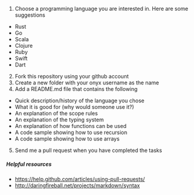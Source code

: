 1. Choose a programming language you are interested in. Here are some suggestions
 - Rust
 - Go
 - Scala
 - Clojure
 - Ruby
 - Swift
 - Dart
2. Fork this repository using your github account
3. Create a new folder with your onyx username as the name
4. Add a README.md file that contains the following
  - Quick description/history of the language you chose
  - What it is good for (why would someone use it?)
  - An explanation of the scope rules
  - An explanation of the typing system
  - An explanation of how functions can be used
  - A code sample showing how to use recursion
  - A code sample showing how to use arrays
5. Send me a pull request when you have completed the tasks



##### Helpful resources

 - https://help.github.com/articles/using-pull-requests/
 - http://daringfireball.net/projects/markdown/syntax

